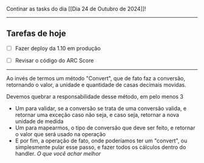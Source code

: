 Continar as tasks do dia [[Dia 24 de Outubro de 2024]]!

-----

## Tarefas de hoje

- [ ] Fazer deploy da 1.10 em produção
- [ ] Revisar o código do ARC Score


----  

Ao invés de termos um método "Convert", que de fato faz a conversão, retornando o valor, a unidade e quantidade de casas decimais movidas. 

Devemos quebrar a responsabilidade desse método, em pelo menos 3

- Um para validar, se a conversão se trata de uma conversão valida, e retornar uma exceção  caso não seja, e caso seja, retornar a nova unidade de medida
- Um para mapearmos, o tipo de conversão que deve ser feito, e retornar o valor que será usado na operação 
- E por fim, a operação de fato, onde poderíamos ter um "convert", ou simplesmente pular esse passo, e fazer todos os cálculos dentro do handler. _O que você achar melhor_

